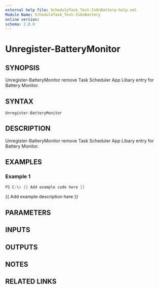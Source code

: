 ```yaml
---
external help file: ScheduleTask_Test-IsOnBattery-help.xml
Module Name: ScheduleTask_Test-IsOnBattery
online version:
schema: 2.0.0
---
```


# Unregister-BatteryMonitor

## SYNOPSIS
Unregister-BatteryMonitor remove Task Scheduler App Libary entry for Battery
Monitor.

## SYNTAX

```
Unregister-BatteryMonitor
```

## DESCRIPTION
Unregister-BatteryMonitor remove Task Scheduler App Libary entry for Battery
Monitor.

## EXAMPLES

### Example 1
```powershell
PS C:\> {{ Add example code here }}
```

{{ Add example description here }}

## PARAMETERS

## INPUTS

## OUTPUTS

## NOTES

## RELATED LINKS
